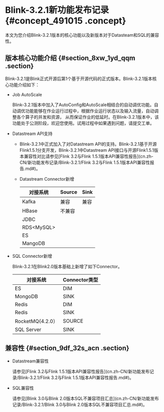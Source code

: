 # Blink-3.2.1新功能发布记录 {#concept_491015 .concept}

本文为您介绍Blink-3.2.1版本的核心功能以及新版本对于Datasteam和SQL的兼容性。

## 版本核心功能介绍 {#section_8xw_1yd_qqm .section}

Blink-3.2.1是Blink正式开源后第1个基于开源代码的正式版本。Blink-3.2.1版本核心功能介绍如下：

-   Job AutoScale

    Blink-3.2.1版本中加入了AutoConfig和AutoScale相结合的自动调优功能。自动调优功能能够在作业运行过程中，根据作业运行状态以及输入流量，自动调整各个算子的并发和资源， 从而保证作业的低延时。在Blink-3.2.1版本中，该功能处于公测阶段，欢迎您使用。试用过程中如果遇到问题，请提交工单。

-   Datastream API支持

    -   Blink-3.2.1中正式加入了对Datastream API的支持。Blink-3.2.1基于开源Flink1.5.1分支开发，Blink-3.2.1中Datastream API接口与开源Flink1.5.1版本兼容性对比请参见[Flink 3.2与Flink 1.5.1版本API兼容性报告](cn.zh-CN/新功能发布记录/Blink-3.2.1/Flink 3.2与Flink 1.5.1版本API兼容性报告.md#)。
    -   Datastream Connector新增

        |对接系统|Source|Sink|
        |----|------|----|
        |Kafka|兼容|兼容|
        |HBase|不兼容|
        |JDBC|
        |RDS<MySQL\>|
        |ES|
        |MangoDB|

-   SQL Connector新增

    Blink-3.2.1在Blink2.0版本基础上新增了如下Connector。

    |对接系统|Connector类型|
    |----|-----------|
    |ES|DIM|
    |MongoDB|SINK|
    |Redis|DIM|
    |Redis|SINK|
    |RocketMQ\(4.2.0）|SOURCE|
    |SQL Server|SINK|


## 兼容性 {#section_9df_32s_acn .section}

-   Datastream兼容性

    请参见[Flink 3.2与Flink 1.5.1版本API兼容性报告](cn.zh-CN/新功能发布记录/Blink-3.2.1/Flink 3.2与Flink 1.5.1版本API兼容性报告.md#)。

-   SQL兼容性

    请参见[Blink 3.0与Blink 2.0版本SQL不兼容项目汇总](cn.zh-CN/新功能发布记录/Blink-3.2.1/Blink 3.0与Blink 2.0版本SQL不兼容项目汇总.md#)。


